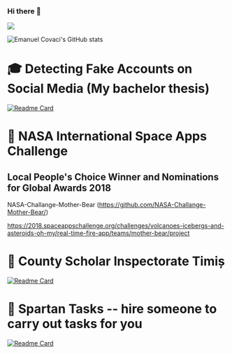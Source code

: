 ### Hi there 👋

<!--
**emanuelcovaci/emanuelcovaci** is a ✨ _special_ ✨ repository because its `README.md` (this file) appears on your GitHub profile.

Here are some ideas to get you started:

- 🔭 I’m currently working on ...
- 🌱 I’m currently learning ...
- 👯 I’m looking to collaborate on ...
- 🤔 I’m looking for help with ...
- 💬 Ask me about ...
- 📫 How to reach me: ...
- 😄 Pronouns: ...
- ⚡ Fun fact: ...

<!--
Q: How come your activity is so low on github? 

A: Lately I work with more closed-source software.

Got more questions?

Please email me!
-->

<!-- ![Top Langs](https://github-readme-stats.vercel.app/api/top-langs/?username=emanuelcovaci&theme=buefy&count_private=true&layout=compact)

-->
![](https://visitor-badge.laobi.icu/badge?page_id=emanuelcovaci)

![Emanuel Covaci's GitHub stats](https://github-readme-stats.vercel.app/api?username=emanuelcovaci&&theme=buefy&count_private=true)
# :mortar_board:  Detecting Fake Accounts on Social Media  (My bachelor thesis)

[![Readme Card](https://github-readme-stats.vercel.app/api/pin/?username=emanuelcovaci&repo=twittop)](https://github.com/emanuelcovaci/twittop)

# :rocket: NASA International Space Apps Challenge

## Local People's Choice Winner and Nominations for Global Awards 2018
NASA-Challange-Mother-Bear (https://github.com/NASA-Challange-Mother-Bear/)

https://2018.spaceappschallenge.org/challenges/volcanoes-icebergs-and-asteroids-oh-my/real-time-fire-app/teams/mother-bear/project

# :school: County Scholar Inspectorate Timiș
[![Readme Card](https://github-readme-stats.vercel.app/api/pin/?username=lagercat&repo=WebsiteISJ)](https://github.com/lagercat/WebsiteISJ)


# :mag_right: Spartan Tasks -- hire someone to carry out tasks for you

[![Readme Card](https://github-readme-stats.vercel.app/api/pin/?username=zalmanu&repo=project-spartan)](https://github.com/zalmanu/project-spartan)





